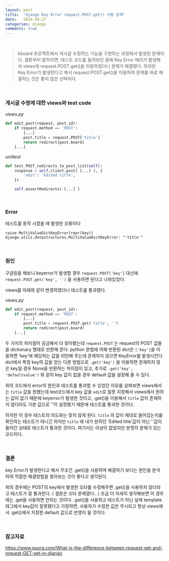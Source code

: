```yaml
---
layout: post
title:  "django Key Error request.POST.get() 사용 문제"
date:   2016-10-27
categories: django
comments: true
---
```


<br>  

> kboard 프로젝트에서 게시글 수정하는 기능을 구현하는 과정에서 발생한 문제이다. 결론부터 말하자면, 테스트 코드를 돌려보던 중에 Key Error 에러가 발생해서 views에 request.POST.get()을 이용하였더니 문제가 해결됐다. 하지만 Key Error가 발생한다고 해서 request.POST.get()을 이용하여 문제를 바로 해결하는 것은 좋지 않은 선택이다.  

<br>  

### 게시글 수정에 대한 views와 test code  

_views.py_  

```python
def edit_post(request, post_id):
    if request.method == 'POST':
        [...]
        post.title = request.POST['title']
        return redirect(post.board)
    [...]
```  

_unittest_  

```python
def test_POST_redirects_to_post_list(self):
    response = self.client.post( [...] ), {
        'edit': 'Edited title',
    })

    self.assertRedirects( [...] )
```  

<br>  

### Error  

테스트를 동작 시켰을 때 발생한 오류이다  

```
raise MultiValueDictKeyError(repr(key))
django.utils.datastructures.MultiValueDictKeyError: "'title'"
```  

<br>  

### 원인  

구글링을 해보니 keyerror가 발생할 경우 `request.POST['key']` 대신에 `request.POST.get('key', '')` 을 사용하면 된다고 나와있었다.   

views를 아래와 같이 변경하였더니 테스트를 통과했다.   

_views.py_  

```python
def edit_post(request, post_id):
    if request.method == 'POST':
        [...]
        post.title = request.POST.get('title', '')
        return redirect(post.board)
    [...]
```  

두 가지의 차이점이 궁금해서 더 찾아봤는데 `request.POST` 는 request의 POST 값들을 dictionary 형태로 반환해 준다. python 문법에 의해 반환된 dict은 `['key']`을 이용하면 'key'에 해당하는 값을 리턴해 주는데 존재하지 않으면 KeyError를 발생시킨다. dict에서 특정 key의 값을 얻는 다른 방법으로 `.get('key')` 을 이용하면 존재하지 않은 key일 경우 None을 반환하는 차이점이 있고, 추가로 `.get('key', 'defaultvalue')` 와 같이 key 값이 없을 경우 default 값을 설정해 줄 수 있다.   

위의 코드에서 error의 원인과 테스트를 통과할 수 있었던 이유를 살펴보면 views에서는 `title` 값을 원했는데 test코드에서 key 값을 `edit`로 잘못 지정해서 views에서 원하는 값이 없기 때문에 keyerror가 발생한 것이고,
.get()을 이용해서 `title` 값이 존재하지 않더라도 기본 값으로 ''이 설정됐기 때문에 테스트를 통과한 것이다.  

하지만 이 경우 테스트의 의도와는 맞지 않게 된다. `title` 의 값이 제대로 들어갔는지를 확인하는 테스트가 아니긴 하지만 `title` 에 내가 원하던 'Edited title'값이 아닌  ''값이 들어간 상태로 테스트가 통과한 것이다. 여기서는 이상이 없었지만 분명히 문제가 있는 코드이다.

<br>  

### 결론  

key Error가 발생한다고 해서 무조건 .get()을 사용하여 해결하기 보다는 원인을 분석하여 적절한 해결방법을 찾아보는 것이 좋다고 생각된다.

위의 경우에는 POST의 key에서 발생한 오타를 수정해주면 .get()을 사용하지 않더라고 테스트가 잘 통과한다. ( 결론은 오타 문제였다.. ) 조금 더 자세히 생각해보면 이 경우에는 .get을 사용하면 안되는 것이다. .get()을 사용하고 테스트가 아닌 실제 template 태그에서 key값이 잘못됐다고 가정하면, 사용자가 수정한 값은 무시되고 항상 views에서 .get()에서 지정한 default 값으로 반영이 될 것이다.  

<br>  

### 참고자료  

<https://www.quora.com/What-is-the-difference-between-request-get-and-request-GET-get-in-django>
